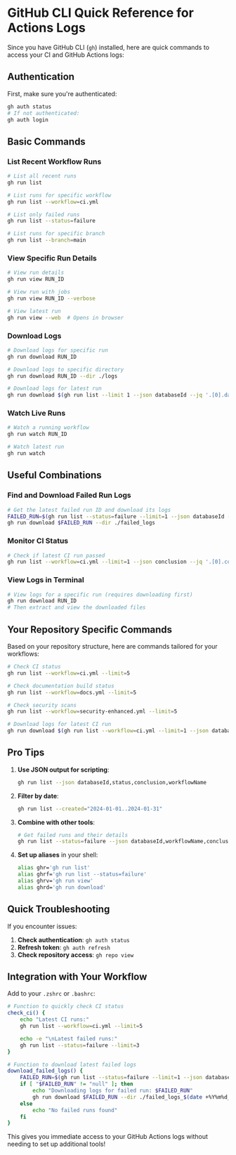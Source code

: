# GitHub CLI Quick Reference for Actions Logs

Since you have GitHub CLI (`gh`) installed, here are quick commands to access your CI and GitHub Actions logs:

## Authentication

First, make sure you're authenticated:

```bash
gh auth status
# If not authenticated:
gh auth login
```

## Basic Commands

### List Recent Workflow Runs

```bash
# List all recent runs
gh run list

# List runs for specific workflow
gh run list --workflow=ci.yml

# List only failed runs
gh run list --status=failure

# List runs for specific branch
gh run list --branch=main
```

### View Specific Run Details

```bash
# View run details
gh run view RUN_ID

# View run with jobs
gh run view RUN_ID --verbose

# View latest run
gh run view --web  # Opens in browser
```

### Download Logs

```bash
# Download logs for specific run
gh run download RUN_ID

# Download logs to specific directory
gh run download RUN_ID --dir ./logs

# Download logs for latest run
gh run download $(gh run list --limit 1 --json databaseId --jq '.[0].databaseId')
```

### Watch Live Runs

```bash
# Watch a running workflow
gh run watch RUN_ID

# Watch latest run
gh run watch
```

## Useful Combinations

### Find and Download Failed Run Logs

```bash
# Get the latest failed run ID and download its logs
FAILED_RUN=$(gh run list --status=failure --limit=1 --json databaseId --jq '.[0].databaseId')
gh run download $FAILED_RUN --dir ./failed_logs
```

### Monitor CI Status

```bash
# Check if latest CI run passed
gh run list --workflow=ci.yml --limit=1 --json conclusion --jq '.[0].conclusion'
```

### View Logs in Terminal

```bash
# View logs for a specific run (requires downloading first)
gh run download RUN_ID
# Then extract and view the downloaded files
```

## Your Repository Specific Commands

Based on your repository structure, here are commands tailored for your workflows:

```bash
# Check CI status
gh run list --workflow=ci.yml --limit=5

# Check documentation build status
gh run list --workflow=docs.yml --limit=5

# Check security scans
gh run list --workflow=security-enhanced.yml --limit=5

# Download logs for latest CI run
gh run download $(gh run list --workflow=ci.yml --limit=1 --json databaseId --jq '.[0].databaseId')
```

## Pro Tips

1. **Use JSON output for scripting**:

   ```bash
   gh run list --json databaseId,status,conclusion,workflowName
   ```

2. **Filter by date**:

   ```bash
   gh run list --created="2024-01-01..2024-01-31"
   ```

3. **Combine with other tools**:

   ```bash
   # Get failed runs and their details
   gh run list --status=failure --json databaseId,workflowName,conclusion | jq '.[]'
   ```

4. **Set up aliases** in your shell:

   ```bash
   alias ghr='gh run list'
   alias ghrf='gh run list --status=failure'
   alias ghrv='gh run view'
   alias ghrd='gh run download'
   ```

## Quick Troubleshooting

If you encounter issues:

1. **Check authentication**: `gh auth status`
2. **Refresh token**: `gh auth refresh`
3. **Check repository access**: `gh repo view`

## Integration with Your Workflow

Add to your `.zshrc` or `.bashrc`:

```bash
# Function to quickly check CI status
check_ci() {
    echo "Latest CI runs:"
    gh run list --workflow=ci.yml --limit=5

    echo -e "\nLatest failed runs:"
    gh run list --status=failure --limit=3
}

# Function to download latest failed logs
download_failed_logs() {
    FAILED_RUN=$(gh run list --status=failure --limit=1 --json databaseId --jq '.[0].databaseId')
    if [ "$FAILED_RUN" != "null" ]; then
        echo "Downloading logs for failed run: $FAILED_RUN"
        gh run download $FAILED_RUN --dir ./failed_logs_$(date +%Y%m%d_%H%M%S)
    else
        echo "No failed runs found"
    fi
}
```

This gives you immediate access to your GitHub Actions logs without needing to set up additional tools!
